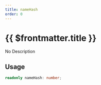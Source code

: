 ```yaml
---
title: nameHash
order: 0
---
```


# {{ $frontmatter.title }}

No Description

## Usage

```ts
readonly nameHash: number;
```
